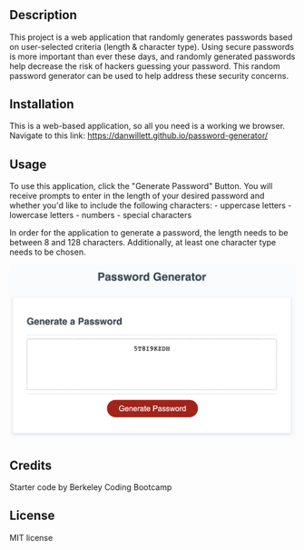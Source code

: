 # <Password-Generator>

## Description

This project is a web application that randomly generates passwords based on user-selected criteria (length & character type). Using secure passwords is more important than ever these days, and randomly generated passwords help decrease the risk of hackers guessing your password. This random password generator can be used to help address these security concerns. 


## Installation

This is a web-based application, so all you need is a working we browser. Navigate to this link: https://danwillett.github.io/password-generator/


## Usage

To use this application, click the "Generate Password" Button. You will receive prompts to enter in the length of your desired password and whether you'd like to include the following characters:
    - uppercase letters
    - lowercase letters
    - numbers
    - special characters

In order for the application to generate a password, the length needs to be between 8 and 128 characters. Additionally, at least one character type needs to be chosen.

!["screenshot of deployed application"](./assets/images/screenshot.png)


## Credits

Starter code by Berkeley Coding Bootcamp

## License

MIT license
